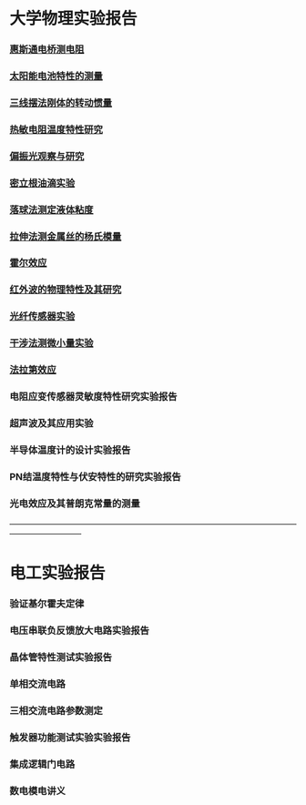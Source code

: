 # 大学物理实验报告

### [惠斯通电桥测电阻](直流电桥测电阻/index.md)

### [太阳能电池特性的测量](太阳能电池特性的测量/index.md)

### [三线摆法刚体的转动惯量](刚体转动惯量/index.md)

### [热敏电阻温度特性研究](热敏电阻温度特性研究/index.md)

### [偏振光观察与研究](偏振光观察与研究/index.md)

### [密立根油滴实验](密立根油滴实验/index.md)

### [落球法测定液体粘度](落球法测定液体粘度/index.md)

### [拉伸法测金属丝的杨氏模量](拉伸法测金属丝的杨氏模量/index.md)

### [霍尔效应](霍尔效应/index.md)

### [红外波的物理特性及其研究](红外波的物理特性及其研究/index.md)

### [光纤传感器实验](光纤传感器实验/index.md)

### [干涉法测微小量实验](干涉法测微小量实验/index.md)

### [法拉第效应](法拉第效应/index.md)

### 电阻应变传感器灵敏度特性研究实验报告

### 超声波及其应用实验

### 半导体温度计的设计实验报告

### PN结温度特性与伏安特性的研究实验报告

### 光电效应及其普朗克常量的测量

—————————————————————————————————————————————

# 电工实验报告

### 验证基尔霍夫定律

### 电压串联负反馈放大电路实验报告

### 晶体管特性测试实验报告

### 单相交流电路

### 三相交流电路参数测定

### 触发器功能测试实验实验报告

### 集成逻辑门电路

### 数电模电讲义
